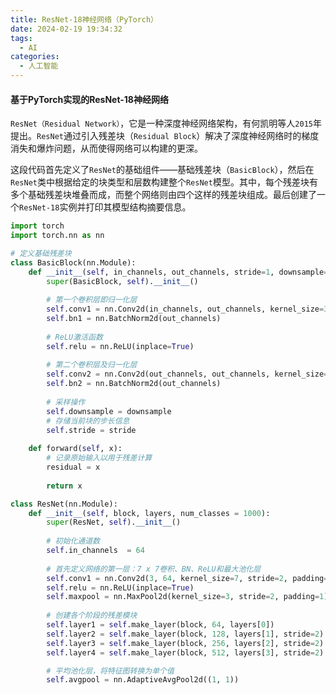 ```yaml
---
title: ResNet-18神经网络（PyTorch）
date: 2024-02-19 19:34:32
tags:
  - AI
categories:
  - 人工智能
---
```


#### 基于PyTorch实现的ResNet-18神经网络

`ResNet（Residual Network）`，它是一种深度神经网络架构，有何凯明等人`2015`年提出。`ResNet`通过引入残差块（`Residual Block`）解决了深度神经网络时的梯度消失和爆炸问题，从而使得网络可以构建的更深。

这段代码首先定义了`ResNet`的基础组件——基础残差块（`BasicBlock`），然后在`ResNet`类中根据给定的块类型和层数构建整个`ResNet`模型。其中，每个残差块有多个基础残差块堆叠而成，而整个网络则由四个这样的残差块组成。最后创建了一个`ResNet-18`实例并打印其模型结构摘要信息。
<!-- more -->

```python
import torch
import torch.nn as nn

# 定义基础残差块
class BasicBlock(nn.Module):
    def __init__(self, in_channels, out_channels, stride=1, downsample=None) :
        super(BasicBlock, self).__init__()
        
        # 第一个卷积层即归一化层
        self.conv1 = nn.Conv2d(in_channels, out_channels, kernel_size=3, stride=stride, padding=1, bias=False)
        self.bn1 = nn.BatchNorm2d(out_channels)
        
        # ReLU激活函数
        self.relu = nn.ReLU(inplace=True)
        
        # 第二个卷积层及归一化层
        self.conv2 = nn.Conv2d(out_channels, out_channels, kernel_size=3, stride=1, padding=1, bias=False)
        self.bn2 = nn.BatchNorm2d(out_channels)
        
        # 采样操作
        self.downsample = downsample
        # 存储当前块的步长信息
        self.stride = stride
        
    def forward(self, x):
        # 记录原始输入以用于残差计算
        residual = x
        
        return x

class ResNet(nn.Module):
    def __init__(self, block, layers, num_classes = 1000):
        super(ResNet, self).__init__()
        
        # 初始化通道数
        self.in_channels  = 64
        
        # 首先定义网络的第一层：7 x 7卷积、BN、ReLU和最大池化层
        self.conv1 = nn.Conv2d(3, 64, kernel_size=7, stride=2, padding=3, bias=False)
        self.relu = nn.ReLU(inplace=True)
        self.maxpool = nn.MaxPool2d(kernel_size=3, stride=2, padding=1)
        
        # 创建各个阶段的残差模块
        self.layer1 = self.make_layer(block, 64, layers[0])
        self.layer2 = self.make_layer(block, 128, layers[1], stride=2)
        self.layer3 = self.make_layer(block, 256, layers[2], stride=2)
        self.layer4 = self.make_layer(block, 512, layers[3], stride=2)

        # 平均池化层，将特征图转换为单个值
        self.avgpool = nn.AdaptiveAvgPool2d((1, 1))

```